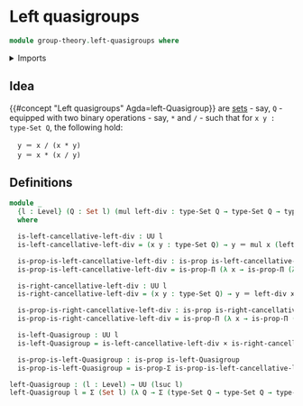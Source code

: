 # Left quasigroups

```agda
module group-theory.left-quasigroups where
```

<details><summary>Imports</summary>

```agda
open import foundation.dependent-pair-types
open import foundation.identity-types
open import foundation.propositions
open import foundation.universe-levels

open import foundation-core.cartesian-product-types
open import foundation-core.sets
```

</details>

## Idea

{{#concept "Left quasigroups" Agda=left-Quasigroup}} are
[sets](foundation-core.sets.md) - say, `Q` - equipped with two binary
operations - say, `*` and `/` - such that for `x y : type-Set Q`, the following
hold:

```text
  y ＝ x / (x * y)
  y ＝ x * (x / y)
```

## Definitions

```agda
module _
  {l : Level} (Q : Set l) (mul left-div : type-Set Q → type-Set Q → type-Set Q)
  where

  is-left-cancellative-left-div : UU l
  is-left-cancellative-left-div = (x y : type-Set Q) → y ＝ mul x (left-div x y)

  is-prop-is-left-cancellative-left-div : is-prop is-left-cancellative-left-div
  is-prop-is-left-cancellative-left-div = is-prop-Π (λ x → is-prop-Π (λ y → is-set-type-Set Q y (mul x (left-div x y))))

  is-right-cancellative-left-div : UU l
  is-right-cancellative-left-div = (x y : type-Set Q) → y ＝ left-div x (mul x y)

  is-prop-is-right-cancellative-left-div : is-prop is-right-cancellative-left-div
  is-prop-is-right-cancellative-left-div = is-prop-Π (λ x → is-prop-Π (λ y → is-set-type-Set Q y (left-div x (mul x y))))

  is-left-Quasigroup : UU l
  is-left-Quasigroup = is-left-cancellative-left-div × is-right-cancellative-left-div

  is-prop-is-left-Quasigroup : is-prop is-left-Quasigroup
  is-prop-is-left-Quasigroup = is-prop-Σ is-prop-is-left-cancellative-left-div (λ _ → is-prop-is-right-cancellative-left-div)

left-Quasigroup : (l : Level) → UU (lsuc l)
left-Quasigroup l = Σ (Set l) (λ Q → Σ (type-Set Q → type-Set Q → type-Set Q) (λ mul → Σ (type-Set Q → type-Set Q → type-Set Q) λ left-div → is-left-Quasigroup Q mul left-div))
```
